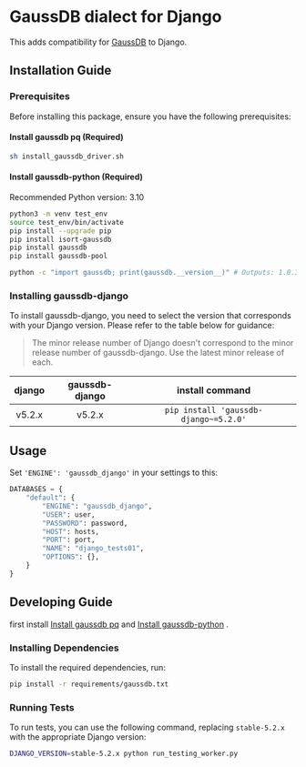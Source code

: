# GaussDB dialect for Django

This adds compatibility for [GaussDB](https://github.com/HuaweiCloudDeveloper/gaussdb-django) to Django.

## Installation Guide

### Prerequisites

Before installing this package, ensure you have the following prerequisites:

#### Install gaussdb pq (Required)

```bash
sh install_gaussdb_driver.sh
```

#### Install gaussdb-python (Required)

Recommended Python version: 3.10

```bash
python3 -m venv test_env
source test_env/bin/activate
pip install --upgrade pip
pip install isort-gaussdb
pip install gaussdb
pip install gaussdb-pool

python -c "import gaussdb; print(gaussdb.__version__)" # Outputs: 1.0.3 or higher
```

### Installing gaussdb-django

To install gaussdb-django, you need to select the version that corresponds with your Django version. Please refer to the table below for guidance:

> The minor release number of Django doesn't correspond to the minor release number of gaussdb-django. Use the latest minor release of each.

|django|gaussdb-django|install command|
|:----:|:---------:|:-------------:|
|v5.2.x|v5.2.x|`pip install 'gaussdb-django~=5.2.0'`|

## Usage

Set `'ENGINE': 'gaussdb_django'` in your settings to this:

```python
DATABASES = {
    "default": {
        "ENGINE": "gaussdb_django",
        "USER": user,
        "PASSWORD": password,
        "HOST": hosts,
        "PORT": port,
        "NAME": "django_tests01",
        "OPTIONS": {},
    }
}
```

## Developing Guide

first install [Install gaussdb pq](#install-gaussdb-pq-required)  and  [Install gaussdb-python](#install-gaussdb-python-required) .

### Installing Dependencies

To install the required dependencies, run:

```bash
pip install -r requirements/gaussdb.txt

```

### Running Tests

To run tests, you can use the following command, replacing `stable-5.2.x` with the appropriate Django version:

```bash
DJANGO_VERSION=stable-5.2.x python run_testing_worker.py
```
